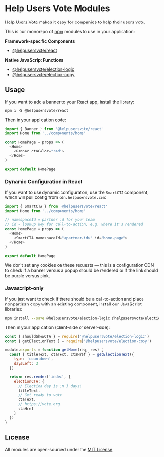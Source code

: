 # Help Users Vote Modules

[Help Users Vote](https://helpusersvote.com) makes it easy for companies to help their users vote.

This is our monorepo of [npm](https://npmjs.com) modules to use in your application:

**Framework-specific Components**

- [@helpusersvote/react](https://github.com/helpusersvote/modules/tree/master/packages/helpusersvote-react)

**Native JavaScript Functions**

- [@helpusersvote/election-logic](https://github.com/helpusersvote/modules/tree/master/packages/helpusersvote-election-logic)
- [@helpusersvote/election-copy](https://github.com/helpusersvote/modules/tree/master/packages/helpusersvote-election-copy)

## Usage

If you want to add a banner to your React app, install the library:

```
npm i -S @helpusersvote/react
```

Then in your application code:

```javascript
import { Banner } from '@helpusersvote/react'
import Home from '../components/home'

const HomePage = props => (
  <Home>
    <Banner ctaColor="red">
  </Home>
)

export default HomePage
```

### Dynamic Configuration in React

If you want to use dynamic configuration, use the `SmartCTA` component, which will pull config from `cdn.helpusersvote.com`:

```javascript
import { SmartCTA } from '@helpusersvote/react'
import Home from '../components/home'

// namespaceId = partner id for your team
// id = lookup key for call-to-action, e.g. where it's rendered
const HomePage = props => (
  <Home>
    <SmartCTA namespaceId="<partner-id>" id="home-page">
  </Home>
)

export default HomePage
```

We don't set any cookies on these requests — this is a configuration CDN to check if a banner versus a popup should be rendered or if the link should be purple versus pink.

### Javascript-only

If you just want to check if there should be a call-to-action and place nonpartisan copy with an existing component, install our JavaScript libraries:

```bash
npm install --save @helpusersvote/election-logic @helpusersvote/election-copy
```

Then in your application (client-side or server-side):

```javascript
const { shouldShowCTA } = require('@helpusersvote/election-logic')
const { getElectionText } = require('@helpusersvote/election-copy')

module.exports = function getHome(req, res) {
  const { titleText, ctaText, ctaHref } = getElectionText({
    type: 'countdown',
    daysLeft: 3
  })

  return res.render('index', {
    electionCTA: {
      // Election day is in 3 days!
      titleText,
      // Get ready to vote
      ctaText,
      // https://vote.org
      ctaHref
    }
  }) 
}
```

## License

All modules are open-sourced under the [MIT License](https://github.com/helpusersvote/modules/blob/master/license)